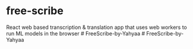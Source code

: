 # free-scribe
 React web based transcription & translation app that uses web workers to run ML models in the browser
#   F r e e S c r i b e - b y - Y a h y a a  
 #   F r e e S c r i b e - b y - Y a h y a a  
 